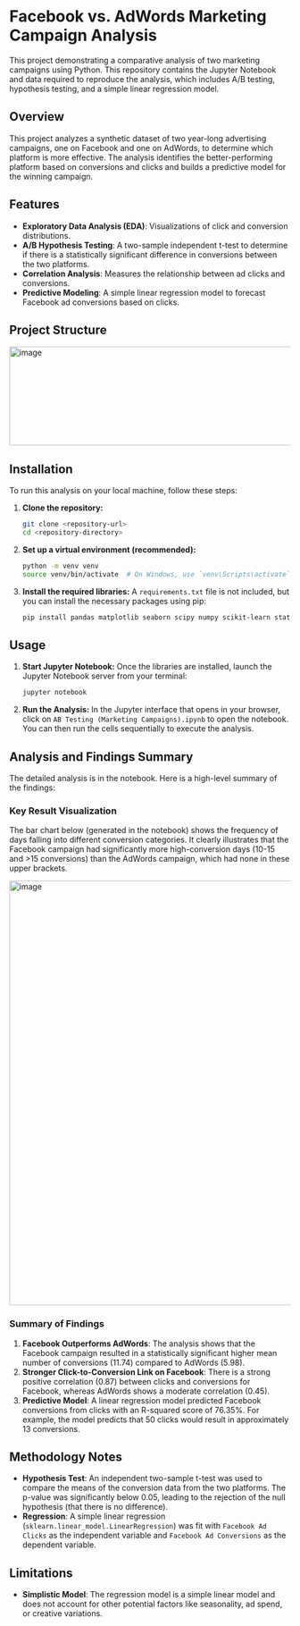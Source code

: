 # Facebook vs. AdWords Marketing Campaign Analysis

This project demonstrating a comparative analysis of two marketing campaigns using Python. This repository contains the Jupyter Notebook and data required to reproduce the analysis, which includes A/B testing, hypothesis testing, and a simple linear regression model.

## Overview

This project analyzes a synthetic dataset of two year-long advertising campaigns, one on Facebook and one on AdWords, to determine which platform is more effective. The analysis identifies the better-performing platform based on conversions and clicks and builds a predictive model for the winning campaign.

## Features

* **Exploratory Data Analysis (EDA)**: Visualizations of click and conversion distributions.
* **A/B Hypothesis Testing**: A two-sample independent t-test to determine if there is a statistically significant difference in conversions between the two platforms.
* **Correlation Analysis**: Measures the relationship between ad clicks and conversions.
* **Predictive Modeling**: A simple linear regression model to forecast Facebook ad conversions based on clicks.

## Project Structure

<img width="517" height="177" alt="image" src="https://github.com/user-attachments/assets/b30b3fbc-cc1c-45c7-b5df-bdfd7333e4a6" />

## Installation

To run this analysis on your local machine, follow these steps:

1.  **Clone the repository:**
    ```bash
    git clone <repository-url>
    cd <repository-directory>
    ```

2.  **Set up a virtual environment (recommended):**
    ```bash
    python -m venv venv
    source venv/bin/activate  # On Windows, use `venv\Scripts\activate`
    ```

3.  **Install the required libraries:**
    A `requirements.txt` file is not included, but you can install the necessary packages using pip:
    ```bash
    pip install pandas matplotlib seaborn scipy numpy scikit-learn statsmodels jupyter
    ```

## Usage

1.  **Start Jupyter Notebook:**
    Once the libraries are installed, launch the Jupyter Notebook server from your terminal:
    ```bash
    jupyter notebook
    ```

2.  **Run the Analysis:**
    In the Jupyter interface that opens in your browser, click on `AB Testing (Marketing Campaigns).ipynb` to open the notebook. You can then run the cells sequentially to execute the analysis.

## Analysis and Findings Summary

The detailed analysis is in the notebook. Here is a high-level summary of the findings:

### Key Result Visualization

The bar chart below (generated in the notebook) shows the frequency of days falling into different conversion categories. It clearly illustrates that the Facebook campaign had significantly more high-conversion days (10-15 and >15 conversions) than the AdWords campaign, which had none in these upper brackets.

<img width="847" height="760" alt="image" src="https://github.com/user-attachments/assets/6c9c30bc-09f4-4d03-9e14-d1751ddaaa00" />


### Summary of Findings

1.  **Facebook Outperforms AdWords**: The analysis shows that the Facebook campaign resulted in a statistically significant higher mean number of conversions (11.74) compared to AdWords (5.98).
2.  **Stronger Click-to-Conversion Link on Facebook**: There is a strong positive correlation (0.87) between clicks and conversions for Facebook, whereas AdWords shows a moderate correlation (0.45).
3.  **Predictive Model**: A linear regression model predicted Facebook conversions from clicks with an R-squared score of 76.35%. For example, the model predicts that 50 clicks would result in approximately 13 conversions.

## Methodology Notes

* **Hypothesis Test**: An independent two-sample t-test was used to compare the means of the conversion data from the two platforms. The p-value was significantly below 0.05, leading to the rejection of the null hypothesis (that there is no difference).
* **Regression**: A simple linear regression (`sklearn.linear_model.LinearRegression`) was fit with `Facebook Ad Clicks` as the independent variable and `Facebook Ad Conversions` as the dependent variable.

## Limitations

* **Simplistic Model**: The regression model is a simple linear model and does not account for other potential factors like seasonality, ad spend, or creative variations.
